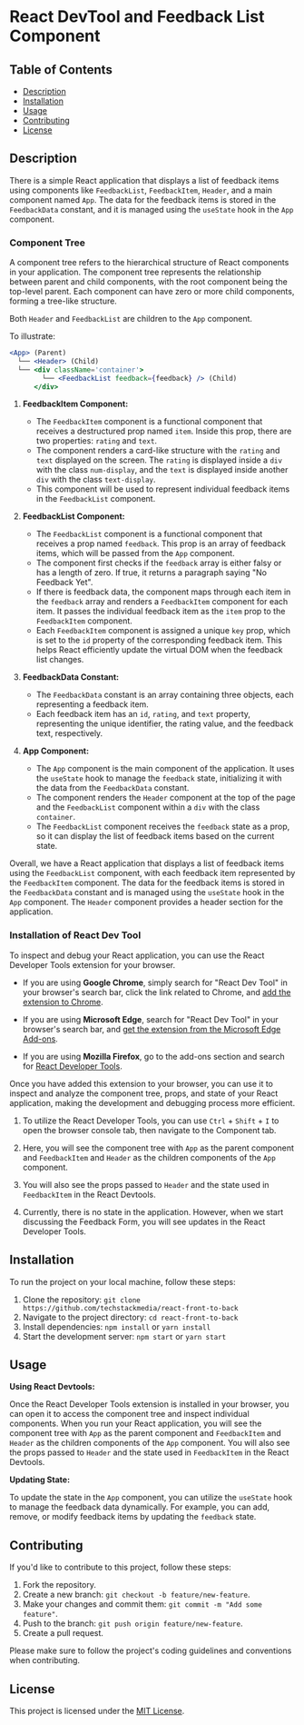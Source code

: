 # React DevTool and Feedback List Component

## Table of Contents

- [Description](#description)
- [Installation](#installation)
- [Usage](#usage)
- [Contributing](#contributing)
- [License](#license)

## Description

There is a simple React application that displays a list of feedback items using components like `FeedbackList`, `FeedbackItem`, `Header`, and a main component named `App`. The data for the feedback items is stored in the `FeedbackData` constant, and it is managed using the `useState` hook in the `App` component.

### Component Tree

A component tree refers to the hierarchical structure of React components in your application. The component tree represents the relationship between parent and child components, with the root component being the top-level parent. Each component can have zero or more child components, forming a tree-like structure.

Both `Header` and `FeedbackList` are children to the `App` component.

To illustrate:

```jsx
<App> (Parent)
  └── <Header> (Child)
  └── <div className='container'>
        └── <FeedbackList feedback={feedback} /> (Child)
      </div>
```

1. **FeedbackItem Component:**
   - The `FeedbackItem` component is a functional component that receives a destructured prop named `item`. Inside this prop, there are two properties: `rating` and `text`.
   - The component renders a card-like structure with the `rating` and `text` displayed on the screen. The `rating` is displayed inside a `div` with the class `num-display`, and the `text` is displayed inside another `div` with the class `text-display`.
   - This component will be used to represent individual feedback items in the `FeedbackList` component.

2. **FeedbackList Component:**
   - The `FeedbackList` component is a functional component that receives a prop named `feedback`. This prop is an array of feedback items, which will be passed from the `App` component.
   - The component first checks if the `feedback` array is either falsy or has a length of zero. If true, it returns a paragraph saying "No Feedback Yet".
   - If there is feedback data, the component maps through each item in the `feedback` array and renders a `FeedbackItem` component for each item. It passes the individual feedback item as the `item` prop to the `FeedbackItem` component.
   - Each `FeedbackItem` component is assigned a unique `key` prop, which is set to the `id` property of the corresponding feedback item. This helps React efficiently update the virtual DOM when the feedback list changes.

3. **FeedbackData Constant:**
   - The `FeedbackData` constant is an array containing three objects, each representing a feedback item.
   - Each feedback item has an `id`, `rating`, and `text` property, representing the unique identifier, the rating value, and the feedback text, respectively.

4. **App Component:**
   - The `App` component is the main component of the application. It uses the `useState` hook to manage the `feedback` state, initializing it with the data from the `FeedbackData` constant.
   - The component renders the `Header` component at the top of the page and the `FeedbackList` component within a `div` with the class `container`.
   - The `FeedbackList` component receives the `feedback` state as a prop, so it can display the list of feedback items based on the current state.

Overall, we have a React application that displays a list of feedback items using the `FeedbackList` component, with each feedback item represented by the `FeedbackItem` component. The data for the feedback items is stored in the `FeedbackData` constant and is managed using the `useState` hook in the `App` component. The `Header` component provides a header section for the application.

### Installation of React Dev Tool

To inspect and debug your React application, you can use the React Developer Tools extension for your browser.

- If you are using **Google Chrome**, simply search for "React Dev Tool" in your browser's search bar, click the link related to Chrome, and [add the extension to Chrome](https://chrome.google.com/webstore/detail/react-developer-tools/fmkadmapgofadopljbjfkapdkoienihi).

- If you are using **Microsoft Edge**, search for "React Dev Tool" in your browser's search bar, and [get the extension from the Microsoft Edge Add-ons](https://microsoftedge.microsoft.com/addons/detail/react-developer-tools/gpphkfbcpidddadnkolkpfckpihlkkil).

- If you are using **Mozilla Firefox**, go to the add-ons section and search for [React Developer Tools](https://addons.mozilla.org/en-US/firefox/addon/react-devtools/).

Once you have added this extension to your browser, you can use it to inspect and analyze the component tree, props, and state of your React application, making the development and debugging process more efficient.

1. To utilize the React Developer Tools, you can use `Ctrl` + `Shift` + `I` to open the browser console tab, then navigate to the Component tab.

2. Here, you will see the component tree with `App` as the parent component and `FeedbackItem` and `Header` as the children components of the `App` component.

3. You will also see the props passed to `Header` and the state used in `FeedbackItem` in the React Devtools.

4. Currently, there is no state in the application. However, when we start discussing the Feedback Form, you will see updates in the React Developer Tools.

## Installation

To run the project on your local machine, follow these steps:

1. Clone the repository: `git clone https://github.com/techstackmedia/react-front-to-back`
2. Navigate to the project directory: `cd react-front-to-back`
3. Install dependencies: `npm install` or `yarn install`
4. Start the development server: `npm start` or `yarn start`

## Usage

**Using React Devtools:**

Once the React Developer Tools extension is installed in your browser, you can open it to access the component tree and inspect individual components. When you run your React application, you will see the component tree with `App` as the parent component and `FeedbackItem` and `Header` as the children components of the `App` component. You will also see the props passed to `Header` and the state used in `FeedbackItem` in the React Devtools.

**Updating State:**

To update the state in the `App` component, you can utilize the `useState` hook to manage the feedback data dynamically. For example, you can add, remove, or modify feedback items by updating the `feedback` state.

## Contributing

If you'd like to contribute to this project, follow these steps:

1. Fork the repository.
2. Create a new branch: `git checkout -b feature/new-feature`.
3. Make your changes and commit them: `git commit -m "Add some feature"`.
4. Push to the branch: `git push origin feature/new-feature`.
5. Create a pull request.

Please make sure to follow the project's coding guidelines and conventions when contributing.

## License

This project is licensed under the [MIT License](https://opensource.org/licenses/MIT).
